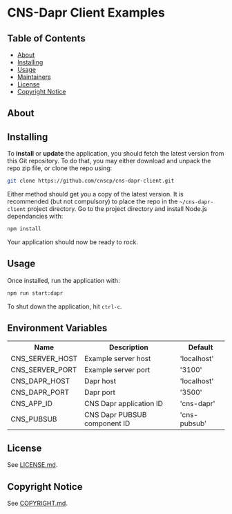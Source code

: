 # CNS-Dapr Client Examples

## Table of Contents

- [About](#about)
- [Installing](#installing)
- [Usage](#usage)
- [Maintainers](#maintainers)
- [License](#license)
- [Copyright Notice](#copyright-notice)

## About

## Installing

To **install** or **update** the application, you should fetch the latest version from this Git repository. To do that, you may either download and unpack the repo zip file, or clone the repo using:

```sh
git clone https://github.com/cnscp/cns-dapr-client.git
```

Either method should get you a copy of the latest version. It is recommended (but not compulsory) to place the repo in the `~/cns-dapr-client` project directory. Go to the project directory and install Node.js dependancies with:

```sh
npm install
```

Your application should now be ready to rock.

## Usage

Once installed, run the application with:

```sh
npm run start:dapr
```

To shut down the application, hit `ctrl-c`.

## Environment Variables

<table>
  <tr><th>Name</th><th>Description</th><th>Default</th></tr>
  <tr><td>CNS_SERVER_HOST</td><td>Example server host</td><td>'localhost'</td></tr>
  <tr><td>CNS_SERVER_PORT</td><td>Example server port</td><td>'3100'</td></tr>
  <tr><td>CNS_DAPR_HOST</td><td>Dapr host</td><td>'localhost'</td></tr>
  <tr><td>CNS_DAPR_PORT</td><td>Dapr port</td><td>'3500'</td></tr>
  <tr><td>CNS_APP_ID</td><td>CNS Dapr application ID</td><td>'cns-dapr'</td></tr>
  <tr><td>CNS_PUBSUB</td><td>CNS Dapr PUBSUB component ID</td><td>'cns-pubsub'</td></tr>
</table>

## License

See [LICENSE.md](./LICENSE.md).

## Copyright Notice

See [COPYRIGHT.md](./COPYRIGHT.md).
